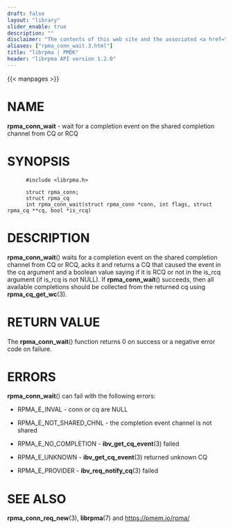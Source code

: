 ```yaml
---
draft: false
layout: "library"
slider_enable: true
description: ""
disclaimer: "The contents of this web site and the associated <a href=\"https://github.com/pmem\">GitHub repositories</a> are BSD-licensed open source."
aliases: ["rpma_conn_wait.3.html"]
title: "librpma | PMDK"
header: "librpma API version 1.2.0"
---
```

{{< manpages >}}

[comment]: <> (SPDX-License-Identifier: BSD-3-Clause)
[comment]: <> (Copyright 2020-2023, Intel Corporation)

# NAME

**rpma_conn_wait** - wait for a completion event on the shared
completion channel from CQ or RCQ

# SYNOPSIS

          #include <librpma.h>

          struct rpma_conn;
          struct rpma_cq
          int rpma_conn_wait(struct rpma_conn *conn, int flags, struct rpma_cq **cq, bool *is_rcq)

# DESCRIPTION

**rpma_conn_wait**() waits for a completion event on the shared
completion channel from CQ or RCQ, acks it and returns a CQ that caused
the event in the cq argument and a boolean value saying if it is RCQ or
not in the is_rcq argument (if is_rcq is not NULL). If
**rpma_conn_wait**() succeeds, then all available completions should be
collected from the returned cq using **rpma_cq_get_wc**(3).

# RETURN VALUE

The **rpma_conn_wait**() function returns 0 on success or a negative
error code on failure.

# ERRORS

**rpma_conn_wait**() can fail with the following errors:

-   RPMA_E\_INVAL - conn or cq are NULL

-   RPMA_E\_NOT_SHARED_CHNL - the completion event channel is not shared

-   RPMA_E\_NO_COMPLETION - **ibv_get_cq_event**(3) failed

-   RPMA_E\_UNKNOWN - **ibv_get_cq_event**(3) returned unknown CQ

-   RPMA_E\_PROVIDER - **ibv_req_notify_cq**(3) failed

# SEE ALSO

**rpma_conn_req_new**(3), **librpma**(7) and https://pmem.io/rpma/
